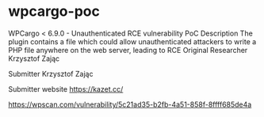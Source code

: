 # wpcargo-poc
WPCargo < 6.9.0 - Unauthenticated RCE vulnerability PoC
Description
The plugin contains a file which could allow unauthenticated attackers to write a PHP file anywhere on the web server, leading to RCE
Original Researcher
Krzysztof Zając 

Submitter
Krzysztof Zając 

Submitter website
https://kazet.cc/

https://wpscan.com/vulnerability/5c21ad35-b2fb-4a51-858f-8ffff685de4a
